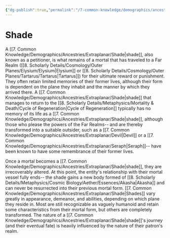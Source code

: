 ```yaml
---
{"dg-publish":true,"permalink":"/7-common-knowledge/demographics/ancestries/extraplanar/shade/","noteIcon":""}
---
```


# Shade

A [[7. Common Knowledge/Demographics/Ancestries/Extraplanar/Shade\|shade]], also known as a petitioner, is what remains of a mortal that has traveled to a Far Realm ([[8. Scholarly Details/Cosmology/Outer Planes/Elysium/Elysium\|Elysium]] or [[8. Scholarly Details/Cosmology/Outer Planes/Tartarus/Tartarus\|Tartarus]]) for their ultimate reward or punishment. They often retain limited memories of their former lives, although their form is dependent on the plane they inhabit and the manner by which they arrived there. A [[7. Common Knowledge/Demographics/Ancestries/Extraplanar/Shade\|shade]] that manages to return to the [[8. Scholarly Details/Metaphysics/Mortality & Death/Cycle of Regeneration\|Cycle of Regeneration]] typically has no memory of its life as a [[7. Common Knowledge/Demographics/Ancestries/Extraplanar/Shade\|shade]], although those who please the powers of the Far Realms-- and are thereby transformed into a suitable outsider, such as a [[7. Common Knowledge/Demographics/Ancestries/Extraplanar/Devil\|Devil]] or a [[7. Common Knowledge/Demographics/Ancestries/Extraplanar/Seraph\|Seraph]]-- have been known to have some remembrance of their former lives. 

Once a mortal becomes a [[7. Common Knowledge/Demographics/Ancestries/Extraplanar/Shade\|shade]], they are irrecoverably altered. At this point, the entity's relationship with their mortal vessel fully ends-- the shade gains a new body formed of [[8. Scholarly Details/Metaphysics/Cosmic Biology/Aether/Essences/Akasha\|Akasha]] and can never be resurrected into their previous mortal form. [[7. Common Knowledge/Demographics/Ancestries/Extraplanar/Shade\|Shades]] vary greatly in appearance, demeanor, and abilities, depending on which plane they reside in. Most are still recognizable as vaguely humanoid and retain some characteristics from their mortal form, but others are completely transformed. The nature of a [[7. Common Knowledge/Demographics/Ancestries/Extraplanar/Shade\|shade]]'s journey (and their eventual fate) is heavily influenced by the nature of their patron's realm. 